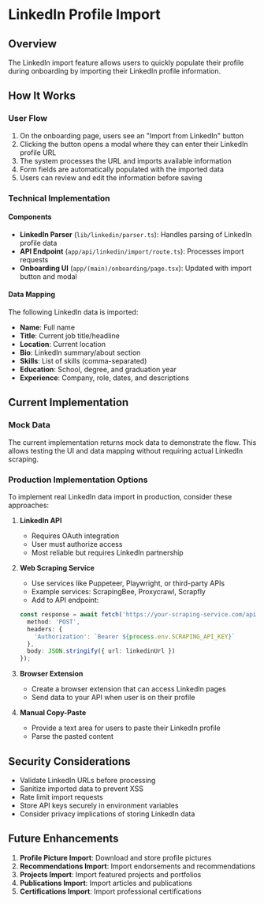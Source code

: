 # LinkedIn Profile Import

## Overview
The LinkedIn import feature allows users to quickly populate their profile during onboarding by importing their LinkedIn profile information.

## How It Works

### User Flow
1. On the onboarding page, users see an "Import from LinkedIn" button
2. Clicking the button opens a modal where they can enter their LinkedIn profile URL
3. The system processes the URL and imports available information
4. Form fields are automatically populated with the imported data
5. Users can review and edit the information before saving

### Technical Implementation

#### Components
- **LinkedIn Parser** (`lib/linkedin/parser.ts`): Handles parsing of LinkedIn profile data
- **API Endpoint** (`app/api/linkedin/import/route.ts`): Processes import requests
- **Onboarding UI** (`app/(main)/onboarding/page.tsx`): Updated with import button and modal

#### Data Mapping
The following LinkedIn data is imported:
- **Name**: Full name
- **Title**: Current job title/headline
- **Location**: Current location
- **Bio**: LinkedIn summary/about section
- **Skills**: List of skills (comma-separated)
- **Education**: School, degree, and graduation year
- **Experience**: Company, role, dates, and descriptions

## Current Implementation

### Mock Data
The current implementation returns mock data to demonstrate the flow. This allows testing the UI and data mapping without requiring actual LinkedIn scraping.

### Production Implementation Options

To implement real LinkedIn data import in production, consider these approaches:

1. **LinkedIn API**
   - Requires OAuth integration
   - User must authorize access
   - Most reliable but requires LinkedIn partnership

2. **Web Scraping Service**
   - Use services like Puppeteer, Playwright, or third-party APIs
   - Example services: ScrapingBee, Proxycrawl, Scrapfly
   - Add to API endpoint:
   ```typescript
   const response = await fetch('https://your-scraping-service.com/api/linkedin', {
     method: 'POST',
     headers: {
       'Authorization': `Bearer ${process.env.SCRAPING_API_KEY}`
     },
     body: JSON.stringify({ url: linkedinUrl })
   });
   ```

3. **Browser Extension**
   - Create a browser extension that can access LinkedIn pages
   - Send data to your API when user is on their profile

4. **Manual Copy-Paste**
   - Provide a text area for users to paste their LinkedIn profile
   - Parse the pasted content

## Security Considerations

- Validate LinkedIn URLs before processing
- Sanitize imported data to prevent XSS
- Rate limit import requests
- Store API keys securely in environment variables
- Consider privacy implications of storing LinkedIn data

## Future Enhancements

1. **Profile Picture Import**: Download and store profile pictures
2. **Recommendations Import**: Import endorsements and recommendations
3. **Projects Import**: Import featured projects and portfolios
4. **Publications Import**: Import articles and publications
5. **Certifications Import**: Import professional certifications